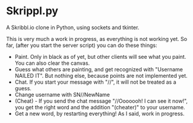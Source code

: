 # Skrippl.py

A Skribbl.io clone in Python, using sockets and tkinter.

This is very much a work in progress, as everything is not working yet.
So far, (after you start the server script) you can do these things:

* Paint. Only in black as of yet, but other clients will see what you paint. You can also clear the canvas.
* Guess what others are painting, and get recognized with "Username NAILED IT". But nothing else, because points are not implemented yet.
* Chat. If you start your message with "//", it will not be treated as a guess.
* Change username with SN//NewName
* (Cheat) - If you send the chat message "//Ooooooh! I can see it now!", you get the right word and the addition "(cheater)" to your username.
* Get a new word, by restarting everything! As I said, work in progress.
